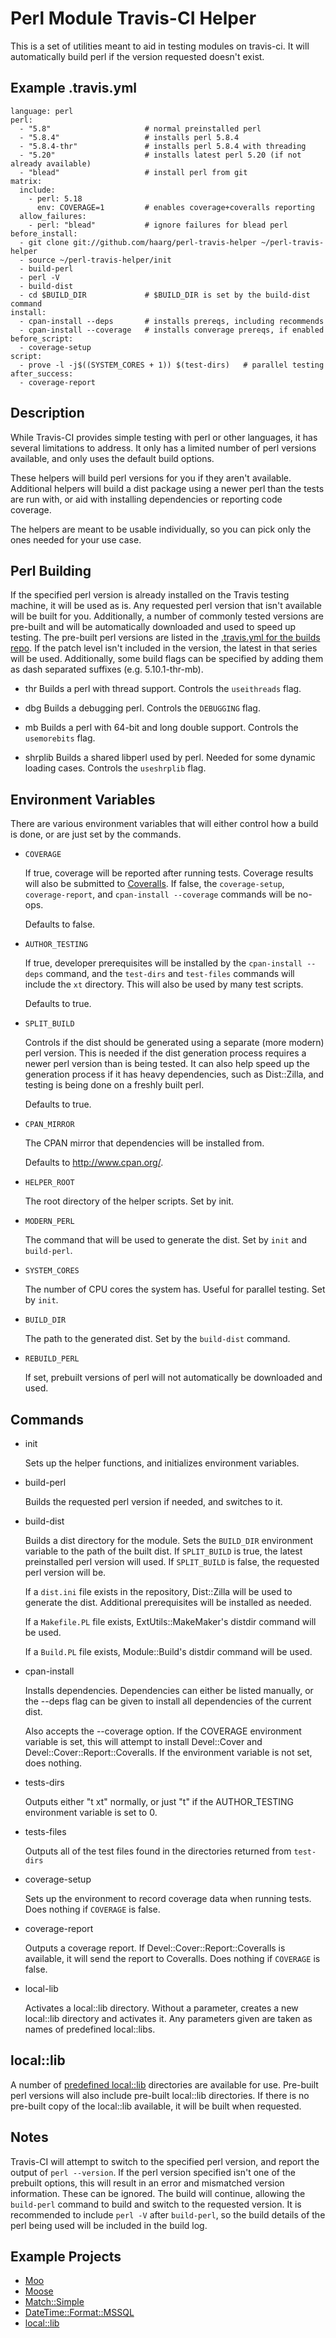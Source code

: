 Perl Module Travis-CI Helper
============================
This is a set of utilities meant to aid in testing modules on travis-ci.  It
will automatically build perl if the version requested doesn't exist.

Example .travis.yml
-------------------

    language: perl
    perl:
      - "5.8"                     # normal preinstalled perl
      - "5.8.4"                   # installs perl 5.8.4
      - "5.8.4-thr"               # installs perl 5.8.4 with threading
      - "5.20"                    # installs latest perl 5.20 (if not already available)
      - "blead"                   # install perl from git
    matrix:
      include:
        - perl: 5.18
          env: COVERAGE=1         # enables coverage+coveralls reporting
      allow_failures:
        - perl: "blead"           # ignore failures for blead perl
    before_install:
      - git clone git://github.com/haarg/perl-travis-helper ~/perl-travis-helper
      - source ~/perl-travis-helper/init
      - build-perl
      - perl -V
      - build-dist
      - cd $BUILD_DIR             # $BUILD_DIR is set by the build-dist command
    install:
      - cpan-install --deps       # installs prereqs, including recommends
      - cpan-install --coverage   # installs converage prereqs, if enabled
    before_script:
      - coverage-setup
    script:
      - prove -l -j$((SYSTEM_CORES + 1)) $(test-dirs)   # parallel testing
    after_success:
      - coverage-report


Description
-----------
While Travis-CI provides simple testing with perl or other languages, it has
several limitations to address.  It only has a limited number of perl versions
available, and only uses the default build options.

These helpers will build perl versions for you if they aren't available.
Additional helpers will build a dist package using a newer perl than the tests
are run with, or aid with installing dependencies or reporting code coverage.

The helpers are meant to be usable individually, so you can pick only the ones
needed for your use case.

Perl Building
-------------
If the specified perl version is already installed on the Travis testing
machine, it will be used as is.  Any requested perl version that isn't available
will be built for you.  Additionally, a number of commonly tested versions are
pre-built and will be automatically downloaded and used to speed up testing.
The pre-built perl versions are listed in the [.travis.yml for the builds
repo](https://github.com/haarg/perl-travis-builds/blob/master/.travis.yml).
If the patch level isn't included in the version, the latest in that series will
be used.  Additionally, some build flags can be specified by adding them as dash
separated suffixes (e.g. 5.10.1-thr-mb).

  * thr
    Builds a perl with thread support.  Controls the ```useithreads``` flag.

  * dbg
    Builds a debugging perl.  Controls the ```DEBUGGING``` flag.

  * mb
    Builds a perl with 64-bit and long double support.  Controls
    the ```usemorebits``` flag.

  * shrplib
    Builds a shared libperl used by perl.  Needed for some dynamic loading
    cases.  Controls the ```useshrplib``` flag.

Environment Variables
---------------------
There are various environment variables that will either control how a build is
done, or are just set by the commands.

  * `COVERAGE`

    If true, coverage will be reported after running tests.  Coverage results
    will also be submitted to [Coveralls](https://coveralls.io/).  If false,
    the `coverage-setup`, `coverage-report`, and `cpan-install --coverage`
    commands will be no-ops.

    Defaults to false.

  * `AUTHOR_TESTING`

    If true, developer prerequisites will be installed by the
    `cpan-install --deps` command, and the `test-dirs` and `test-files`
    commands will include the `xt` directory.  This will also be used by many
    test scripts.

    Defaults to true.

  * `SPLIT_BUILD`

    Controls if the dist should be generated using a separate (more modern)
    perl version.  This is needed if the dist generation process requires a
    newer perl version than is being tested.  It can also help speed up the
    generation process if it has heavy dependencies, such as Dist::Zilla, and
    testing is being done on a freshly built perl.

    Defaults to true.

  * `CPAN_MIRROR`

    The CPAN mirror that dependencies will be installed from.

    Defaults to http://www.cpan.org/.

  * `HELPER_ROOT`

    The root directory of the helper scripts.  Set by init.

  * `MODERN_PERL`

    The command that will be used to generate the dist.  Set by `init` and
    `build-perl`.

  * `SYSTEM_CORES`

    The number of CPU cores the system has.  Useful for parallel testing.  Set
    by `init`.

  * `BUILD_DIR`

    The path to the generated dist.  Set by the `build-dist` command.

  * `REBUILD_PERL`

    If set, prebuilt versions of perl will not automatically be downloaded and
    used.

Commands
--------
  * init

    Sets up the helper functions, and initializes environment variables.

  * build-perl

    Builds the requested perl version if needed, and switches to it.

  * build-dist

    Builds a dist directory for the module.  Sets the `BUILD_DIR` environment
    variable to the path of the built dist.  If `SPLIT_BUILD` is true, the
    latest preinstalled perl version will used.  If `SPLIT_BUILD` is false, the
    requested perl version will be.

    If a `dist.ini` file exists in the repository, Dist::Zilla will be used to
    generate the dist.  Additional prerequisites will be installed as needed.

    If a `Makefile.PL` file exists, ExtUtils::MakeMaker's distdir command will
    be used.

    If a `Build.PL` file exists, Module::Build's distdir command will be used.

  * cpan-install

    Installs dependencies.  Dependencies can either be listed manually, or
    the --deps flag can be given to install all dependencies of the current
    dist.

    Also accepts the --coverage option.  If the COVERAGE environment variable
    is set, this will attempt to install Devel::Cover and
    Devel::Cover::Report::Coveralls.  If the environment variable is not set,
    does nothing.

  * tests-dirs

    Outputs either "t xt" normally, or just "t" if the AUTHOR_TESTING
    environment variable is set to 0.

  * tests-files

    Outputs all of the test files found in the directories returned from `test-dirs`

  * coverage-setup

    Sets up the environment to record coverage data when running tests.  Does
    nothing if `COVERAGE` is false.

  * coverage-report

    Outputs a coverage report.  If Devel::Cover::Report::Coveralls is
    available, it will send the report to Coveralls.  Does nothing if
    `COVERAGE` is false.

  * local-lib

    Activates a local::lib directory.  Without a parameter, creates a new
    local::lib directory and activates it.  Any parameters given are taken as
    names of predefined local::libs.

local::lib
----------
A number of [predefined local::lib](share/local-libs.txt) directories are
available for use.  Pre-built perl versions will also include pre-built
local::lib directories.  If there is no pre-built copy of the local::lib
available, it will be built when requested.

Notes
-----
Travis-CI will attempt to switch to the specified perl version, and report the
output of `perl --version`.  If the perl version specified isn't one of the
prebuilt options, this will result in an error and mismatched version
information.  These can be ignored.  The build will continue, allowing the
`build-perl` command to build and switch to the requested version.  It is
recommended to include `perl -V` after `build-perl`, so the build details of
the perl being used will be included in the build log.

Example Projects
----------------
  * [Moo](https://github.com/moose/Moo)
  * [Moose](https://github.com/moose/Moose)
  * [Match::Simple](https://github.com/tobyink/p5-match-simple)
  * [DateTime::Format::MSSQL](https://github.com/frioux/DateTime-Format-MSSQL)
  * [local::lib](https://github.com/Perl-Toolchain-Gang/local-lib)
